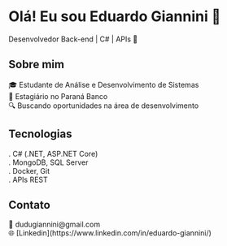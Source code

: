 <h1>Olá! Eu sou Eduardo Giannini 👋</h1> 

Desenvolvedor Back-end | C# | APIs 🚀

<h2>Sobre mim</h2> 
🎓 Estudante de Análise e Desenvolvimento de Sistemas<br>
💼 Estagiário no Paraná Banco<br>
🔍 Buscando oportunidades na área de desenvolvimento

<h2>Tecnologias</h2>
. C# (.NET, ASP.NET Core)<br>
. MongoDB, SQL Server<br>
. Docker, Git<br>
. APIs REST 

<h2>Contato</h2>
📧 dudugiannini@gmail.com<br>
🌐 [Linkedin](https://www.linkedin.com/in/eduardo-giannini/)

